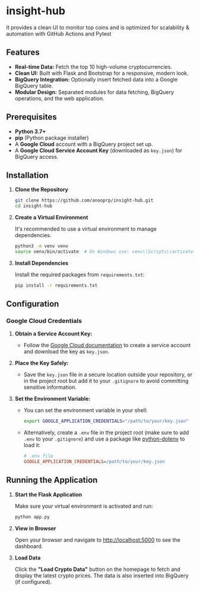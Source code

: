 # insight-hub
It provides a clean UI to monitor top coins and is optimized for scalability &amp; automation with GitHub Actions and Pytest

## Features

- **Real-time Data:** Fetch the top 10 high-volume cryptocurrencies.
- **Clean UI:** Built with Flask and Bootstrap for a responsive, modern look.
- **BigQuery Integration:** Optionally insert fetched data into a Google BigQuery table.
- **Modular Design:** Separated modules for data fetching, BigQuery operations, and the web application.

## Prerequisites

- **Python 3.7+**
- **pip** (Python package installer)
- A **Google Cloud** account with a BigQuery project set up.
- A **Google Cloud Service Account Key** (downloaded as `key.json`) for BigQuery access.

## Installation

1. **Clone the Repository**
    ```bash
    git clone https://github.com/anooprp/insight-hub.git
    cd insight-hub
    ```

2. **Create a Virtual Environment**

    It's recommended to use a virtual environment to manage dependencies.
    ```bash
    python3 -m venv venv
    source venv/bin/activate  # On Windows use: venv\\Scripts\\activate
    ```

3. **Install Dependencies**

    Install the required packages from `requirements.txt`:
    ```bash
    pip install -r requirements.txt
    ```

## Configuration

### Google Cloud Credentials

1. **Obtain a Service Account Key:**
   - Follow the [Google Cloud documentation](https://cloud.google.com/docs/authentication/getting-started) to create a service account and download the key as `key.json`.

2. **Place the Key Safely:**
   - Save the `key.json` file in a secure location outside your repository, or in the project root but add it to your `.gitignore` to avoid committing sensitive information.

3. **Set the Environment Variable:**
   - You can set the environment variable in your shell:
     ```bash
     export GOOGLE_APPLICATION_CREDENTIALS="/path/to/your/key.json"
     ```
   - Alternatively, create a `.env` file in the project root (make sure to add `.env` to your `.gitignore`) and use a package like [python-dotenv](https://github.com/theskumar/python-dotenv) to load it:
     ```ini
     # .env file
     GOOGLE_APPLICATION_CREDENTIALS=/path/to/your/key.json
     ```

## Running the Application

1. **Start the Flask Application**

    Make sure your virtual environment is activated and run:
    ```bash
    python app.py
    ```

2. **View in Browser**

    Open your browser and navigate to [http://localhost:5000](http://localhost:5000) to see the dashboard.

3. **Load Data**

    Click the **"Load Crypto Data"** button on the homepage to fetch and display the latest crypto prices. The data is also inserted into BigQuery (if configured).

